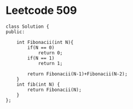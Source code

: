 # Leetcode 509
    class Solution {
    public:

        int Fibonacii(int N){
            if(N == 0)
                return 0;
            if(N == 1)
                return 1;

            return Fibonacii(N-1)+Fibonacii(N-2);
        }
        int fib(int N) {
            return Fibonacii(N);
        }
    };
